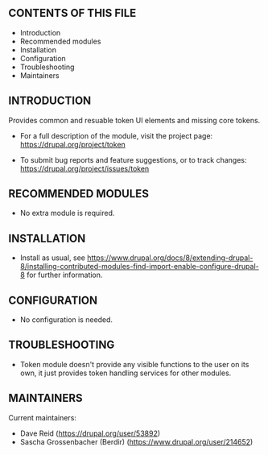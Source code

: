 CONTENTS OF THIS FILE
---------------------

* Introduction
* Recommended modules
* Installation
* Configuration
* Troubleshooting
* Maintainers

INTRODUCTION
------------

Provides common and resuable token UI elements and missing core tokens.

* For a full description of the module, visit the project page:
  https://drupal.org/project/token

* To submit bug reports and feature suggestions, or to track changes:
  https://drupal.org/project/issues/token

RECOMMENDED MODULES
-------------------

* No extra module is required.

INSTALLATION
------------

* Install as usual, see
  https://www.drupal.org/docs/8/extending-drupal-8/installing-contributed-modules-find-import-enable-configure-drupal-8
  for further information.

CONFIGURATION
-------------

* No configuration is needed.

TROUBLESHOOTING
---------------

* Token module doesn't provide any visible functions to the user on its own, it just provides token handling services
  for other modules.

MAINTAINERS
-----------

Current maintainers:

* Dave Reid (https://drupal.org/user/53892)
* Sascha Grossenbacher (Berdir) (https://www.drupal.org/user/214652)
